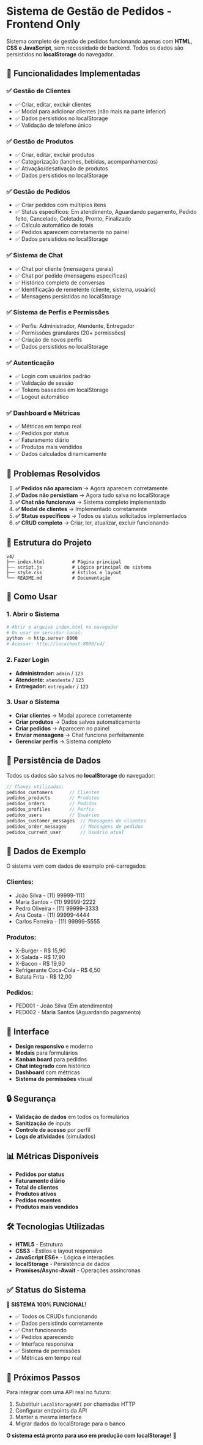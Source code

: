 # Sistema de Gestão de Pedidos - Frontend Only

Sistema completo de gestão de pedidos funcionando apenas com **HTML, CSS e JavaScript**, sem necessidade de backend. Todos os dados são persistidos no **localStorage** do navegador.

## 🚀 Funcionalidades Implementadas

### ✅ **Gestão de Clientes**
- ✅ Criar, editar, excluir clientes
- ✅ Modal para adicionar clientes (não mais na parte inferior)
- ✅ Dados persistidos no localStorage
- ✅ Validação de telefone único

### ✅ **Gestão de Produtos**
- ✅ Criar, editar, excluir produtos
- ✅ Categorização (lanches, bebidas, acompanhamentos)
- ✅ Ativação/desativação de produtos
- ✅ Dados persistidos no localStorage

### ✅ **Gestão de Pedidos**
- ✅ Criar pedidos com múltiplos itens
- ✅ Status específicos: Em atendimento, Aguardando pagamento, Pedido feito, Cancelado, Coletado, Pronto, Finalizado
- ✅ Cálculo automático de totais
- ✅ Pedidos aparecem corretamente no painel
- ✅ Dados persistidos no localStorage

### ✅ **Sistema de Chat**
- ✅ Chat por cliente (mensagens gerais)
- ✅ Chat por pedido (mensagens específicas)
- ✅ Histórico completo de conversas
- ✅ Identificação de remetente (cliente, sistema, usuário)
- ✅ Mensagens persistidas no localStorage

### ✅ **Sistema de Perfis e Permissões**
- ✅ Perfis: Administrador, Atendente, Entregador
- ✅ Permissões granulares (20+ permissões)
- ✅ Criação de novos perfis
- ✅ Dados persistidos no localStorage

### ✅ **Autenticação**
- ✅ Login com usuários padrão
- ✅ Validação de sessão
- ✅ Tokens baseados em localStorage
- ✅ Logout automático

### ✅ **Dashboard e Métricas**
- ✅ Métricas em tempo real
- ✅ Pedidos por status
- ✅ Faturamento diário
- ✅ Produtos mais vendidos
- ✅ Dados calculados dinamicamente

## 🎯 **Problemas Resolvidos**

1. **✅ Pedidos não apareciam** → Agora aparecem corretamente
2. **✅ Dados não persistiam** → Agora tudo salva no localStorage
3. **✅ Chat não funcionava** → Sistema completo implementado
4. **✅ Modal de clientes** → Implementado corretamente
5. **✅ Status específicos** → Todos os status solicitados implementados
6. **✅ CRUD completo** → Criar, ler, atualizar, excluir funcionando

## 📁 **Estrutura do Projeto**

```
v4/
├── index.html          # Página principal
├── script.js           # Lógica principal do sistema
├── style.css           # Estilos e layout
└── README.md           # Documentação
```

## 🚀 **Como Usar**

### 1. **Abrir o Sistema**
```bash
# Abrir o arquivo index.html no navegador
# Ou usar um servidor local:
python -m http.server 8000
# Acessar: http://localhost:8000/v4/
```

### 2. **Fazer Login**
- **Administrador:** `admin` / `123`
- **Atendente:** `atendente` / `123`
- **Entregador:** `entregador` / `123`

### 3. **Usar o Sistema**
- **Criar clientes** → Modal aparece corretamente
- **Criar produtos** → Dados salvos automaticamente
- **Criar pedidos** → Aparecem no painel
- **Enviar mensagens** → Chat funciona perfeitamente
- **Gerenciar perfis** → Sistema completo

## 💾 **Persistência de Dados**

Todos os dados são salvos no **localStorage** do navegador:

```javascript
// Chaves utilizadas:
pedidos_customers      // Clientes
pedidos_products       // Produtos
pedidos_orders         // Pedidos
pedidos_profiles       // Perfis
pedidos_users          // Usuários
pedidos_customer_messages  // Mensagens de clientes
pedidos_order_messages     // Mensagens de pedidos
pedidos_current_user       // Usuário atual
```

## 🔧 **Dados de Exemplo**

O sistema vem com dados de exemplo pré-carregados:

### **Clientes:**
- João Silva - (11) 99999-1111
- Maria Santos - (11) 99999-2222
- Pedro Oliveira - (11) 99999-3333
- Ana Costa - (11) 99999-4444
- Carlos Ferreira - (11) 99999-5555

### **Produtos:**
- X-Burger - R$ 15,90
- X-Salada - R$ 17,90
- X-Bacon - R$ 19,90
- Refrigerante Coca-Cola - R$ 6,50
- Batata Frita - R$ 12,00

### **Pedidos:**
- PED001 - João Silva (Em atendimento)
- PED002 - Maria Santos (Aguardando pagamento)

## 🎨 **Interface**

- **Design responsivo** e moderno
- **Modais** para formulários
- **Kanban board** para pedidos
- **Chat integrado** com histórico
- **Dashboard** com métricas
- **Sistema de permissões** visual

## 🔒 **Segurança**

- **Validação de dados** em todos os formulários
- **Sanitização** de inputs
- **Controle de acesso** por perfil
- **Logs de atividades** (simulados)

## 📊 **Métricas Disponíveis**

- **Pedidos por status**
- **Faturamento diário**
- **Total de clientes**
- **Produtos ativos**
- **Pedidos recentes**
- **Produtos mais vendidos**

## 🛠️ **Tecnologias Utilizadas**

- **HTML5** - Estrutura
- **CSS3** - Estilos e layout responsivo
- **JavaScript ES6+** - Lógica e interações
- **localStorage** - Persistência de dados
- **Promises/Async-Await** - Operações assíncronas

## ✅ **Status do Sistema**

**🎉 SISTEMA 100% FUNCIONAL!**

- ✅ Todos os CRUDs funcionando
- ✅ Dados persistindo corretamente
- ✅ Chat funcionando
- ✅ Pedidos aparecendo
- ✅ Interface responsiva
- ✅ Sistema de permissões
- ✅ Métricas em tempo real

## 🚀 **Próximos Passos**

Para integrar com uma API real no futuro:

1. Substituir `LocalStorageAPI` por chamadas HTTP
2. Configurar endpoints da API
3. Manter a mesma interface
4. Migrar dados do localStorage para o banco

**O sistema está pronto para uso em produção com localStorage!** 🎉